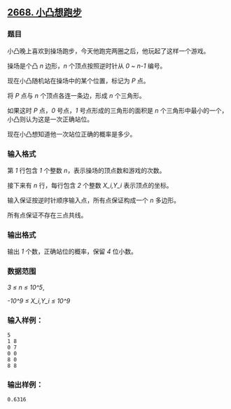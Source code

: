 ## [2668. 小凸想跑步](https://www.acwing.com/problem/content/2670/)

### 题目

小凸晚上喜欢到操场跑步，今天他跑完两圈之后，他玩起了这样一个游戏。

操场是个凸 *n* 边形，*n* 个顶点按照逆时针从 *0 ~ n-1* 编号。

现在小凸随机站在操场中的某个位置，标记为 *P* 点。

将 *P* 点与 *n* 个顶点各连一条边，形成 *n* 个三角形。

如果这时 *P* 点，*0* 号点，*1* 号点形成的三角形的面积是 *n* 个三角形中最小的一个，小凸则认为这是一次正确站位。

现在小凸想知道他一次站位正确的概率是多少。

### 输入格式

第 *1* 行包含 *1* 个整数 *n*，表示操场的顶点数和游戏的次数。

接下来有 *n* 行，每行包含 *2* 个整数 *X_i,Y_i* 表示顶点的坐标。

输入保证按逆时针顺序输入点，所有点保证构成一个 *n* 多边形。

所有点保证不存在三点共线。

### 输出格式

输出 *1* 个数，正确站位的概率，保留 *4* 位小数。

### 数据范围

*3 ≤ n ≤ 10^5*,

*-10^9 ≤ X_i,Y_i ≤ 10^9*

### 输入样例：

```
5
1 8
0 7
0 0
8 0
8 8
```

### 输出样例：

```
0.6316
```
